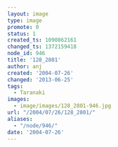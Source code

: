 ```yaml
---
layout: image
type: image
promote: 0
status: 1
created_ts: 1090862161
changed_ts: 1372159418
node_id: 946
title: '128_2801'
author: anj
created: '2004-07-26'
changed: '2013-06-25'
tags:
  - Taranaki
images:
  - image/images/128_2801-946.jpg
url: "/2004/07/26/128_2801/"
aliases:
  - "/node/946/"
date: '2004-07-26'
---
```


